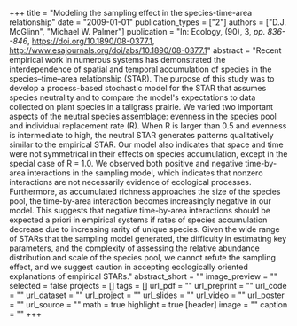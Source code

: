 +++
title = "Modeling the sampling effect in the species-time-area relationship"
date = "2009-01-01"
publication_types = ["2"]
authors = ["D.J. McGlinn", "Michael W. Palmer"]
publication = "In: Ecology, (90), 3, _pp. 836--846_, https://doi.org/10.1890/08-0377.1, http://www.esajournals.org/doi/abs/10.1890/08-0377.1"
abstract = "Recent empirical work in numerous systems has demonstrated the interdependence of spatial and temporal accumulation of species in the species–time–area relationship (STAR). The purpose of this study was to develop a process-based stochastic model for the STAR that assumes species neutrality and to compare the model's expectations to data collected on plant species in a tallgrass prairie. We varied two important aspects of the neutral species assemblage: evenness in the species pool and individual replacement rate (R). When R is larger than 0.5 and evenness is intermediate to high, the neutral STAR generates patterns qualitatively similar to the empirical STAR. Our model also indicates that space and time were not symmetrical in their effects on species accumulation, except in the special case of R = 1.0. We observed both positive and negative time-by-area interactions in the sampling model, which indicates that nonzero interactions are not necessarily evidence of ecological processes. Furthermore, as accumulated richness approaches the size of the species pool, the time-by-area interaction becomes increasingly negative in our model. This suggests that negative time-by-area interactions should be expected a priori in empirical systems if rates of species accumulation decrease due to increasing rarity of unique species. Given the wide range of STARs that the sampling model generated, the difficulty in estimating key parameters, and the complexity of assessing the relative abundance distribution and scale of the species pool, we cannot refute the sampling effect, and we suggest caution in accepting ecologically oriented explanations of empirical STARs."
abstract_short = ""
image_preview = ""
selected = false
projects = []
tags = []
url_pdf = ""
url_preprint = ""
url_code = ""
url_dataset = ""
url_project = ""
url_slides = ""
url_video = ""
url_poster = ""
url_source = ""
math = true
highlight = true
[header]
image = ""
caption = ""
+++
